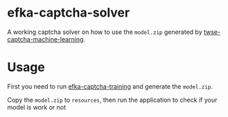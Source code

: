 # efka-captcha-solver

A working captcha solver on how to use the `model.zip` generated by [twse-captcha-machine-learning](https://github.com/coldnew/twse-captcha-solver-dl4j/twse-captcha-machine-learning).

# Usage

First you need to run [efka-captcha-training](https://github.com/g-eleutheriou/efka-captcha-solver-dl4j/blob/master/efka-captcha-training/README.md) and generate the `model.zip`.

Copy the `model.zip` to `resources`, then run the application to check if your model is work or not
